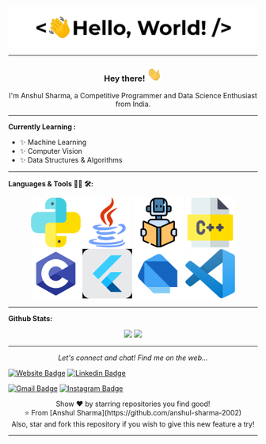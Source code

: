 
<div align="center">
<img alt="GIF" src="https://github.com/anshul-sharma-2002/anshul-sharma-2002/blob/master/assets/helloworld.gif">
</div>

---

<div align="center">
<h3> Hey there! <img src="https://github.com/anshul-sharma-2002/anshul-sharma-2002/blob/master/assets/wave.gif" width="30px"></h3>
I'm Anshul Sharma, a Competitive Programmer and Data Science Enthusiast from India.
</div>

--- 

**Currently Learning :**
- ✨ Machine Learning
- ✨ Computer Vision
- ✨ Data Structures & Algorithms

---


**Languages & Tools 👨‍💻 🛠:**
</br>

<p align="center">

<!-- For more icons please follow  https://github.com/MikeCodesDotNET/ColoredBadges -->
<img src="https://github.com/anshul-sharma-2002/anshul-sharma-2002/blob/master/assets/python.png" alt="python" width="100" height="100">
<img src="https://github.com/anshul-sharma-2002/anshul-sharma-2002/blob/master/assets/java.png" alt="java"  width="100" height="100">
<img src="https://github.com/anshul-sharma-2002/anshul-sharma-2002/blob/master/assets/learning.png" alt="AI" width="100" height="100">
<img src="https://github.com/anshul-sharma-2002/anshul-sharma-2002/blob/master/assets/c.png" alt="c++" width="100" height="100">
<img src="https://github.com/anshul-sharma-2002/anshul-sharma-2002/blob/master/assets/c-programming-569564.png" alt="c" width="100" height="100">
<img src="https://github.com/anshul-sharma-2002/anshul-sharma-2002/blob/master/assets/flutter.png" alt="flutter" width="100" height="100">
<img src="https://github.com/anshul-sharma-2002/anshul-sharma-2002/blob/master/assets/dart_mono.png" alt="dart" width="100" height="100">
<img src="https://github.com/anshul-sharma-2002/anshul-sharma-2002/blob/master/assets/vscode.png" alt="vscode" width="100" height="100">
<!-- </br>
<img src="https://github.com/anshul-sharma-2002/anshul-sharma-2002/blob/master/assets/icons/google_cloud_platform.png" alt="google_cloud_platform" width="270" height="50">
<img src="https://github.com/anshul-sharma-2002/anshul-sharma-2002/blob/master/assets/icons/visualstudio_code.png" alt="visualstudio_code" width="240" height="50">
</br>
<img src="https://github.com/anshul-sharma-2002/anshul-sharma-2002/blob/master/assets/icons/pc.png" alt="pc" width="100" height="50">
<img src="https://github.com/anshul-sharma-2002/anshul-sharma-2002/blob/master/assets/icons/edge.png" alt="edge" width="100" height="50">
<img src="https://github.com/anshul-sharma-2002/anshul-sharma-2002/blob/master/assets/icons/playstation@3x.png" alt="playstation" width="150" height="50"> -->
</p>

---



<!-- # Contact Me :

<p>
 </br>


<img height="350" width="350" align="right" alt="GIF" src="https://github.com/anshul-sharma-2002/anshul-sharma-2002/blob/master/assets/luffy.gif">


If you want to reach out to me about anything, be it some doubt or just to hangout and talk or want to game together just ping me 😉.

<a href="mailto:anshulpuransharma@gmail.com">
 <img align="left" alt="Gmail" width="150" height="50" src="https://github.com/anshul-sharma-2002/anshul-sharma-2002/blob/master/assets/icons/gmail.png" />
</a>
<a href="https://www.linkedin.com/in/anshul-sharma-1232a91b0/">
  <img align="left" alt="Linkedin" width="150" height="50" src="https://github.com/anshul-sharma-2002/anshul-sharma-2002/blob/master/assets/icons/linkedin.png" />
</br>
</br>
</br>
<!-- </a>
<a href="https://www.reddit.com/user/X_Ashutosh_X">
  <img align="left" alt=" Reddit" width="130" height="100" src="https://github.com/anshul-sharma-2002/anshul-sharma-2002/blob/master/assets/icons/reddit.png" />
</a>
<a href="https://steamcommunity.com/profiles/76561198182224539/">
  <img align="left" alt="Steam" width="130" height="100" src="https://github.com/anshul-sharma-2002/anshul-sharma-2002/blob/master/assets/icons/steam.png" />
</a> -->
 </p>

**Github Stats:**


<!-- <p><img align="center" src="https://github-readme-stats.vercel.app/api/top-langs?username=anshul-sharma-2002&show_icons=true&locale=en&layout=compact&theme=radical" alt="anshul-sharma-2002" /></p> -->
<!-- </br>
</br> -->
<p align="center" >   
<img src="https://github-readme-stats.vercel.app/api?username=anshul-sharma-2002&hide=stars&show_icons=true&theme=dracula&line_height=32">
<img src="https://github-readme-stats.vercel.app/api/top-langs/?username=anshul-sharma-2002&count_private=true&theme=dracula">
</p>

---

<p align="center">
  <i>Let's connect and chat! Find me on the web...</i>

   [![Website Badge](https://img.shields.io/badge/-anshul-sharma-2002.github.io-47CCCC?style=flat&logo=Google-Chrome&logoColor=white&link=https://anshul-sharma-2002.github.io)](https://anshul-sharma-2002.github.io/) 
   [![Linkedin Badge](https://img.shields.io/badge/-anshul-sharma-blue?style=flat-square&logo=Linkedin&logoColor=white&link=https://www.linkedin.com/in/anshul-sharma-1232a91b0/)](https://www.linkedin.com/in/anshul-sharma-1232a91b0/) 
   <!-- [![Medium Badge](https://img.shields.io/badge/-@v.anushka786-000000?style=flat&labelColor=000000&logo=Medium&link=https://medium.com/@v.anushka786)](https://medium.com/@v.anushka786)  -->
   [![Gmail Badge](https://img.shields.io/badge/-anshulpuransharma@gmail.com-c14438?style=flat-square&logo=Gmail&logoColor=white&link=mailto:anshulpuransharma@gmail.com)](mailto:anshulpuransharma@gmail.com)
   [![Instagram Badge](https://img.shields.io/badge/-anshul_sharma_2002-purple?style=flat&logo=instagram&logoColor=white&link=https://instagram.com/anshul_sharma_2002)](https://instagram.com/anshul_sharma_2002) 
   <!-- [![Facebook Badge](https://img.shields.io/badge/-verma_anushka-036be4?style=flat-square&logo=Facebook&logoColor=white&link=https://www.facebook.com/profile.php?id=100022118525351)](https://www.facebook.com/profile.php?id=100022118525351)
   [![GeeksforGeeks Badge](https://img.shields.io/badge/-verma_anushka-1c6340?style=flat&logo=GeeksforGeeks&logoColor=white&link=https://auth.geeksforgeeks.org/user/verma_anushka/articles)](https://auth.geeksforgeeks.org/user/verma_anushka/articles)

   [![Twitter Badge](https://img.shields.io/badge/-@verma_anushkaa-1ca0f1?style=flat-square&labelColor=1ca0f1&logo=twitter&logoColor=white&link=https://twitter.com/verma_anushkaa)](https://twitter.com/verma_anushkaa)  -->

<p align="center">
    Show ❤️ by starring repositories you find good! 
    <br />
    ⭐️ From [Anshul Sharma](https://github.com/anshul-sharma-2002)
    <br />
    Also, star and fork this repository if you wish to give this new feature a try!
  </p>
</p> 

*************
